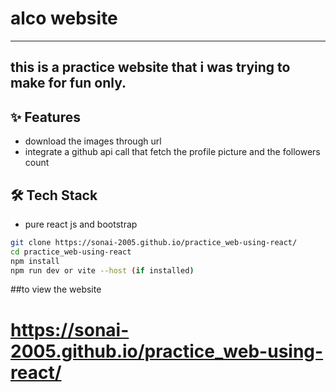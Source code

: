 # alco website
-----
 this is a practice website that i was trying to make for fun only.
-----
## ✨ Features
- download the images through url
- integrate a github api call that fetch the profile picture and the followers count
## 🛠️ Tech Stack 
- pure react js and bootstrap
```bash
git clone https://sonai-2005.github.io/practice_web-using-react/
cd practice_web-using-react
npm install
npm run dev or vite --host (if installed)
````
##to view the website
# https://sonai-2005.github.io/practice_web-using-react/
